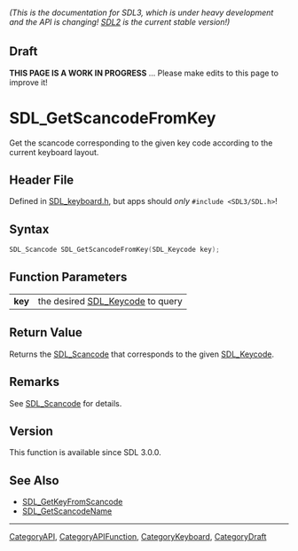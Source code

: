 ###### (This is the documentation for SDL3, which is under heavy development and the API is changing! [SDL2](https://wiki.libsdl.org/SDL2/) is the current stable version!)

## Draft

**THIS PAGE IS A WORK IN PROGRESS** ... Please make edits to this page to improve it!
# SDL_GetScancodeFromKey

Get the scancode corresponding to the given key code according to the current keyboard layout.

## Header File

Defined in [SDL_keyboard.h](https://github.com/libsdl-org/SDL/blob/main/include/SDL3/SDL_keyboard.h), but apps should _only_ `#include <SDL3/SDL.h>`!

## Syntax

```c
SDL_Scancode SDL_GetScancodeFromKey(SDL_Keycode key);

```

## Function Parameters

|             |                                                 |
| ----------- | ----------------------------------------------- |
| **key**     | the desired [SDL_Keycode](SDL_Keycode) to query |

## Return Value

Returns the [SDL_Scancode](SDL_Scancode) that corresponds to the given
[SDL_Keycode](SDL_Keycode).

## Remarks

See [SDL_Scancode](SDL_Scancode) for details.

## Version

This function is available since SDL 3.0.0.

## See Also

* [SDL_GetKeyFromScancode](SDL_GetKeyFromScancode)
* [SDL_GetScancodeName](SDL_GetScancodeName)

----
[CategoryAPI](CategoryAPI), [CategoryAPIFunction](CategoryAPIFunction), [CategoryKeyboard](CategoryKeyboard), [CategoryDraft](CategoryDraft)


